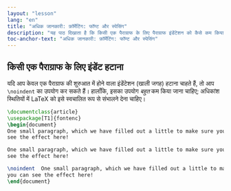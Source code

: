 ```yaml
---
layout: "lesson"
lang: "en"
title: "अधिक जानकारी: फ़ॉर्मेटिंग: फॉण्ट और स्पेसिंग"
description: "यह पाठ दिखाता है कि किसी एक पैराग्राफ के लिए पैराग्राफ इंडेंटेशन को कैसे कम किया जाए।"
toc-anchor-text: "अधिक जानकारी: फ़ॉर्मेटिंग: फॉण्ट और स्पेसिंग"
---
```


## किसी एक पैराग्राफ के लिए इंडेंट हटाना  

यदि आप केवल एक पैराग्राफ की शुरुआत में होने वाला इंडेंटेशन (खाली जगह) हटाना चाहते हैं, तो आप `\noindent` का उपयोग कर सकते हैं। हालाँकि, इसका उपयोग _बहुत_ कम किया जाना चाहिए; अधिकांश स्थितियों में LaTeX को इसे स्वचालित रूप से संभालने देना चाहिए।


```latex
\documentclass{article}
\usepackage[T1]{fontenc}
\begin{document}
One small paragraph, which we have filled out a little to make sure you can
see the effect here!

One small paragraph, which we have filled out a little to make sure you can
see the effect here!

\noindent  One small paragraph, which we have filled out a little to make sure
you can see the effect here!
\end{document}
```
